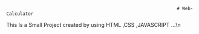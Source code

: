                                                                    # Web-Calculator
This Is a Small Project created by using HTML ,CSS ,JAVASCRIPT ...\n
<h1>
